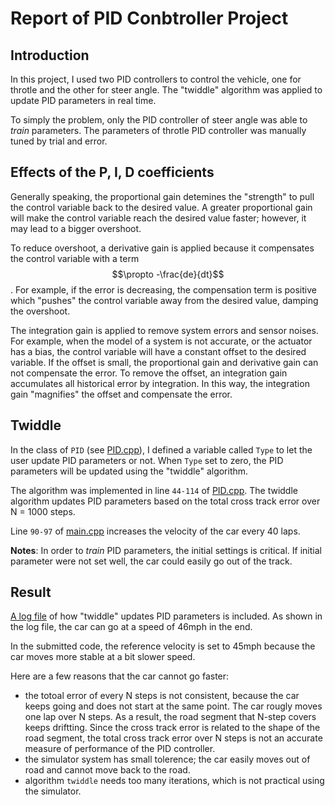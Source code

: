 # Report of PID Conbtroller Project

<script src="https://cdnjs.cloudflare.com/ajax/libs/mathjax/2.7.0/MathJax.js?config=TeX-AMS-MML_HTMLorMML" type="text/javascript"></script>

## Introduction

In this project, I used two PID controllers to control the vehicle, one for throtle and the other for steer angle. The "twiddle" algorithm was applied to update PID parameters in real time.

To simply the problem, only the PID controller of steer angle was able to *train* parameters. The parameters of throtle PID controller was manually tuned by trial and error.

## Effects of the P, I, D coefficients

Generally speaking, the proportional gain detemines the "strength" to pull the control variable back to the desired value. A greater proportional gain will make
the control variable reach the desired value faster; however, it may lead to a bigger overshoot.

To reduce overshoot, a derivative gain is applied because it compensates the control variable with a term $$\propto -\frac{de}{dt}$$. For example, if the error is decreasing, the compensation term is positive which "pushes" the control variable away from the desired value, damping the overshoot. 

The integration gain is applied to remove system errors and sensor noises. For example, when the model of a system is not accurate, or the actuator has a bias, the control variable will have a constant offset to the desired variable. If the offset is small, the proportional gain and derivative gain can not compensate the error. To remove the offset, an integration gain accumulates all historical error by integration. In this way, the integration gain "magnifies" the offset and compensate the error.

## Twiddle

In the class of `PID` (see [PID.cpp](./src/PID.h)), I defined a variable called `Type` to let the user update PID parameters or not. When `Type` set to zero, the PID parameters will be updated using the "twiddle" algorithm.

The algorithm was implemented in line `44-114` of [PID.cpp](./src/PID.cpp). The twiddle algorithm updates PID parameters based on the total cross track error over N = 1000 steps.

Line `90-97` of [main.cpp](./src/main.cpp) increases the velocity of the car every 40 laps. 

**Notes**: In order to *train* PID parameters, the initial settings is critical. If initial parameter were not set well, the car could easily go out of the track.

## Result

[A log file](./log8.txt) of how "twiddle" updates PID parameters is included. As shown in the log file, the car can go at a speed of 46mph in the end. 

In the submitted code, the reference velocity is set to 45mph because the car moves more stable at a bit slower speed.

Here are a few reasons that the car cannot go faster:

* the totoal error of every N steps is not consistent, because the car keeps going and does not start at the same point. The car rougly moves one lap over N steps. As a result, the road segment that N-step covers keeps driftting. Since the cross track error is related to the shape of the road segment, the total cross track error over N steps is not an accurate measure of performance of the PID controller.
* the simulator system has small tolerence; the car easily moves out of road and cannot move back to the road.
* algorithm `twiddle` needs too many iterations, which is not practical using the simulator. 




